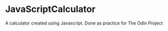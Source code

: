 # JavaScriptCalculator
A calculator created using Javascript. Done as practice for The Odin Project

